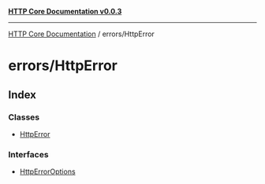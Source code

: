 [**HTTP Core Documentation v0.0.3**](../../README.md)

***

[HTTP Core Documentation](../../modules.md) / errors/HttpError

# errors/HttpError

## Index

### Classes

- [HttpError](classes/HttpError.md)

### Interfaces

- [HttpErrorOptions](interfaces/HttpErrorOptions.md)
